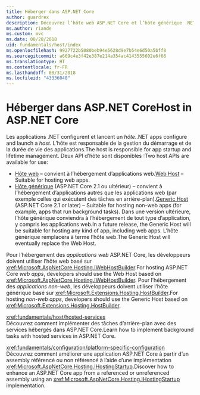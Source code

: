 ```yaml
---
title: Héberger dans ASP.NET Core
author: guardrex
description: Découvrez l’hôte web ASP.NET Core et l’hôte générique .NET, qui sont responsables de la gestion du démarrage et de la durée de vie des applications.
ms.author: riande
ms.custom: mvc
ms.date: 08/28/2018
uid: fundamentals/host/index
ms.openlocfilehash: 9927722b5080beb94e5628d9e7b54e6d50a5bff8
ms.sourcegitcommit: a669c4e3f42e387e214a354ac4143555602e6f66
ms.translationtype: HT
ms.contentlocale: fr-FR
ms.lasthandoff: 08/31/2018
ms.locfileid: "43336048"
---
```

# <a name="host-in-aspnet-core"></a><span data-ttu-id="373fe-103">Héberger dans ASP.NET Core</span><span class="sxs-lookup"><span data-stu-id="373fe-103">Host in ASP.NET Core</span></span>

<span data-ttu-id="373fe-104">Les applications .NET configurent et lancent un *hôte*.</span><span class="sxs-lookup"><span data-stu-id="373fe-104">.NET apps configure and launch a *host*.</span></span> <span data-ttu-id="373fe-105">L’hôte est responsable de la gestion du démarrage et de la durée de vie des applications.</span><span class="sxs-lookup"><span data-stu-id="373fe-105">The host is responsible for app startup and lifetime management.</span></span> <span data-ttu-id="373fe-106">Deux API d’hôte sont disponibles :</span><span class="sxs-lookup"><span data-stu-id="373fe-106">Two host APIs are available for use:</span></span>

* <span data-ttu-id="373fe-107">[Hôte web](xref:fundamentals/host/web-host) &ndash; convient à l’hébergement d’applications web.</span><span class="sxs-lookup"><span data-stu-id="373fe-107">[Web Host](xref:fundamentals/host/web-host) &ndash; Suitable for hosting web apps.</span></span>
* <span data-ttu-id="373fe-108">[Hôte générique](xref:fundamentals/host/generic-host) (ASP.NET Core 2.1 ou ultérieur) &ndash; convient à l’hébergement d’applications autres que les applications web (par exemple celles qui exécutent des tâches en arrière-plan).</span><span class="sxs-lookup"><span data-stu-id="373fe-108">[Generic Host](xref:fundamentals/host/generic-host) (ASP.NET Core 2.1 or later) &ndash; Suitable for hosting non-web apps (for example, apps that run background tasks).</span></span> <span data-ttu-id="373fe-109">Dans une version ultérieure, l’hôte générique conviendra à l’hébergement de tout type d’application, y compris les applications web.</span><span class="sxs-lookup"><span data-stu-id="373fe-109">In a future release, the Generic Host will be suitable for hosting any kind of app, including web apps.</span></span> <span data-ttu-id="373fe-110">L’hôte générique remplacera à terme l’hôte web.</span><span class="sxs-lookup"><span data-stu-id="373fe-110">The Generic Host will eventually replace the Web Host.</span></span>

<span data-ttu-id="373fe-111">Pour l’hébergement des *applications web* ASP.NET Core, les développeurs doivent utiliser l’hôte web basé sur <xref:Microsoft.AspNetCore.Hosting.IWebHostBuilder>.</span><span class="sxs-lookup"><span data-stu-id="373fe-111">For hosting ASP.NET Core *web apps*, developers should use the Web Host based on <xref:Microsoft.AspNetCore.Hosting.IWebHostBuilder>.</span></span> <span data-ttu-id="373fe-112">Pour l’hébergement des *applications non-web*, les développeurs doivent utiliser l’hôte générique basé sur <xref:Microsoft.Extensions.Hosting.HostBuilder>.</span><span class="sxs-lookup"><span data-stu-id="373fe-112">For hosting *non-web apps*, developers should use the Generic Host based on <xref:Microsoft.Extensions.Hosting.HostBuilder>.</span></span>

<xref:fundamentals/host/hosted-services>  
<span data-ttu-id="373fe-113">Découvrez comment implémenter des tâches d’arrière-plan avec des services hébergés dans ASP.NET Core.</span><span class="sxs-lookup"><span data-stu-id="373fe-113">Learn how to implement background tasks with hosted services in ASP.NET Core.</span></span>

<xref:fundamentals/configuration/platform-specific-configuration>  
<span data-ttu-id="373fe-114">Découvrez comment améliorer une application ASP.NET Core à partir d’un assembly référencé ou non référencé à l’aide d’une implémentation <xref:Microsoft.AspNetCore.Hosting.IHostingStartup>.</span><span class="sxs-lookup"><span data-stu-id="373fe-114">Discover how to enhance an ASP.NET Core app from a referenced or unreferenced assembly using an <xref:Microsoft.AspNetCore.Hosting.IHostingStartup> implementation.</span></span>
